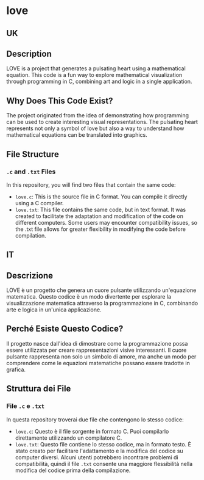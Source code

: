 # love

## UK
## Description

LOVE is a project that generates a pulsating heart using a mathematical equation. 
This code is a fun way to explore mathematical visualization through programming in C, combining art and logic in a single application.

## Why Does This Code Exist?

The project originated from the idea of demonstrating how programming can be used to create interesting visual representations. 
The pulsating heart represents not only a symbol of love but also a way to understand how mathematical equations can be translated into graphics.

## File Structure

### `.c` and `.txt` Files

In this repository, you will find two files that contain the same code:

- `love.c`: This is the source file in C format. You can compile it directly using a C compiler.
- `love.txt`: This file contains the same code, but in text format. It was created to facilitate the adaptation and modification of the code on different computers.
Some users may encounter compatibility issues, so the .txt file allows for greater flexibility in modifying the code before compilation.


## IT
## Descrizione

LOVE è un progetto che genera un cuore pulsante utilizzando un'equazione matematica. 
Questo codice è un modo divertente per esplorare la visualizzazione matematica attraverso la programmazione in C, combinando arte e logica in un'unica applicazione.

## Perché Esiste Questo Codice?

Il progetto nasce dall'idea di dimostrare come la programmazione possa essere utilizzata per creare rappresentazioni visive interessanti. 
Il cuore pulsante rappresenta non solo un simbolo di amore, ma anche un modo per comprendere come le equazioni matematiche possano essere tradotte in grafica.

## Struttura dei File

### File `.c` e `.txt`

In questa repository troverai due file che contengono lo stesso codice:

- `love.c`: Questo è il file sorgente in formato C. Puoi compilarlo direttamente utilizzando un compilatore C.
- `love.txt`: Questo file contiene lo stesso codice, ma in formato testo. È stato creato per facilitare l'adattamento e la modifica del codice su computer diversi.
Alcuni utenti potrebbero incontrare problemi di compatibilità, quindi il file `.txt` consente una maggiore flessibilità nella modifica del codice prima della compilazione.
